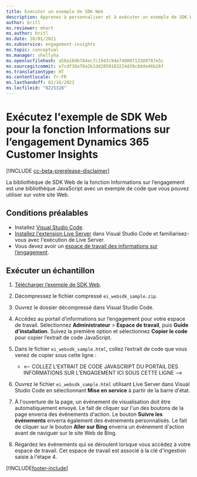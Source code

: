 ```yaml
---
title: Exécuter un exemple de SDK Web
description: Apprenez à personnaliser et à exécuter un exemple de SDK Web.
author: britl
ms.reviewer: mhart
ms.author: britl
ms.date: 10/01/2021
ms.subservice: engagement-insights
ms.topic: conceptual
ms.manager: shellyha
ms.openlocfilehash: a50a10db784ec7c1943c94e74000713309787e5c
ms.sourcegitcommit: e7cdf36a78a2b1dd2850183224d39c8dde46b26f
ms.translationtype: HT
ms.contentlocale: fr-FR
ms.lasthandoff: 02/16/2022
ms.locfileid: "8225328"
---
```

# <a name="run-the-web-sdk-sample-for-dynamics-365-customer-insights-engagement-insights-capability"></a>Exécutez l'exemple de SDK Web pour la fonction Informations sur l’engagement Dynamics 365 Customer Insights

[!INCLUDE [cc-beta-prerelease-disclaimer](includes/cc-beta-prerelease-disclaimer.md)]

La bibliothèque de SDK Web de la fonction Informations sur l’engagement est une bibliothèque JavaScript avec un exemple de code que vous pouvez utiliser sur votre site Web.

## <a name="prerequisites"></a>Conditions préalables

- Installez [Visual Studio Code](https://code.visualstudio.com/).
- [Installez l'extension Live Server](https://marketplace.visualstudio.com/items?itemName=ritwickdey.LiveServer) dans Visual Studio Code et familiarisez-vous avec l'exécution de Live Server.
- Vous devez avoir un [espace de travail des informations sur l’engagement](create-workspace.md).

## <a name="run-sample"></a>Exécuter un échantillon

1. [Télécharger l’exemple de SDK Web](https://download.pi.dynamics.com/sdk/EngagementInsightsSamples/ei_websdk_sample.zip).

1. Décompressez le fichier compressé `ei_websdk_sample.zip`.

1. Ouvrez le dossier décompressé dans Visual Studio Code.

1. Accédez au portail d’informations sur l’engagement pour votre espace de travail. Sélectionnez **Administrateur** > **Espace de travail**, puis **Guide d’installation**. Suivez la première option et sélectionnez **Copier le code** pour copier l’extrait de code JavaScript.

1. Dans le fichier `ei_websdk_sample.html`, collez l’extrait de code que vous venez de copier sous cette ligne :

   - <-- COLLEZ L’EXTRAIT DE CODE JAVASCRIPT DU PORTAIL DES INFORMATIONS SUR L’ENGAGEMENT ICI SOUS CETTE LIGNE -->

1. Ouvrez le fichier `ei_websdk_sample.html` utilisant Live Server dans Visual Studio Code en sélectionnant **Mise en service** à partir de la barre d'état.

1. À l'ouverture de la page, un événement de visualisation doit être automatiquement envoyé. Le fait de cliquer sur l'un des boutons de la page enverra des événements d'action. Le bouton **Suivre les événements** enverra également des événements personnalisés. Le fait de cliquer sur le bouton **Aller sur Bing** enverra un événement d'action avant de naviguer sur le site Web de Bing.

1. Regardez les événements qui se déroulent lorsque vous accédez à votre espace de travail. Cet espace de travail est associé à la clé d'ingestion saisie à l'étape 4.


[!INCLUDE[footer-include](../includes/footer-banner.md)]

